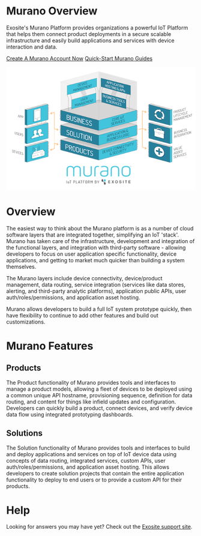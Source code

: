# Murano Overview

Exosite's Murano Platform provides organizations a powerful IoT Platform that helps them connect product deployments in a secure scalable infrastructure and easily build applications and services with device interaction and data.  

<a class="btn orange" href="https://exosite.com/business/signup">Create A Murano Account Now</a>
<a class="btn orange" href="/murano/get-started">Quick-Start Murano Guides</a>

![murano](/murano/assets/platform_overview.png)


# Overview
The easiest way to think about the Murano platform is as a number of cloud software layers that are integrated together, simplifying an IoT 'stack'.  Murano has taken care of the infrastructure, development and integration of the functional layers, and integration with third-party software - allowing developers to focus on user application specific functionality, device applications, and getting to market much quicker than building a system themselves.  

The Murano layers include device connectivity, device/product management, data routing, service integration (services like data stores, alerting, and third-party analytic platforms), application public APIs, user auth/roles/permissions, and application asset hosting.  

Murano allows developers to build a full IoT system prototype quickly, then have flexibility to continue to add other features and build out customizations.  


# Murano Features
## Products
The Product functionality of Murano provides tools and interfaces to manage a product models, allowing a fleet of devices to be deployed using a common unique API hostname, provisioning sequence, definition for data routing, and content for things like infield updates and configuration.  Developers can quickly build a product, connect devices, and verify device data flow using integrated prototyping dashboards.

<!--
![product overview](assets/murano_product_overview.png)

<table width="100%">
    <tr>
        <td style="text-align: center;">![Product Image]()</br>Product Model Management</td>
        <td style="width:60%;"><p>[Products Guide](/murano/products)</p><p>Product text here.... </p></td>
    </tr>
    <tr>
        <td style="text-align: center;">![Device Image]()</br>Device Connectivity</td>
        <td style="width:60%;"><p>[Device API Reference](/http)</p><p>Device connectivity text here.... </p></td>
    </tr>
    <tr>
        <td style="text-align: center;">![Provisioning Image]()</br>Provisioning</td>
        <td style="width:60%;"><p>[Provisioning Guide](/murano/products)</p><p>Provisioning  text here.... </p></td>
    </tr>
    <tr>
        <td style="text-align: center;">![Dashboard Image]()</br>Prototype Dashboards</td>
        <td style="width:60%;"><p>[Prototype Dashboard Guide](/murano/dashboards)</p><p>Dashboard text here.... </p></td>
    </tr>

</table> -->


## Solutions
The Solution functionality of Murano provides tools and interfaces to build and deploy applications and services on top of IoT device data using concepts of data routing, integrated services, custom APIs, user auth/roles/permissions, and application asset hosting.  This allows developers to create solution projects that contain the entire application functionality to deploy to end users or to provide a custom API for their products.

<!--<table width="100%">
    <tr>
        <td style="text-align: center;">![Services Image]()</br>Services & Data Routing / Logic</td>
        <td style="width:60%;"><p>[Services Reference](/murano/services)</p><p>Services text here.... </p></td>
    </tr>
    <tr>
        <td style="text-align: center;">![Application API Image]()</br>Application APIs & Users/Roles/Permissions</td>
        <td style="width:60%;"><p>[API Reference](/http)</p><p>Application API / User text here.... </p></td>
    </tr>
    <tr>
        <td style="text-align: center;">![Application Hosting Image]()</br>Application Asset Hosting / Deploying Apps</td>
        <td style="width:60%;"><p>[Application Deployments](/murano/products)</p><p>Application deployments text here.... </p></td>
    </tr>
</table> -->


# Help
Looking for answers you may have yet?  Check out the [Exosite support site](https://support.exosite.com/hc/).
